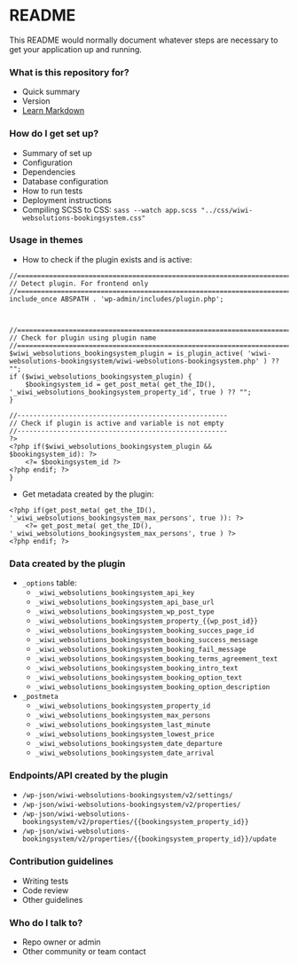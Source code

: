# README #
This README would normally document whatever steps are necessary to get your application up and running.


### What is this repository for? ###
* Quick summary
* Version
* [Learn Markdown](https://bitbucket.org/tutorials/markdowndemo)


### How do I get set up? ###
* Summary of set up
* Configuration
* Dependencies
* Database configuration
* How to run tests
* Deployment instructions
* Compiling SCSS to CSS:
`sass --watch app.scss "../css/wiwi-websolutions-bookingsystem.css"`


### Usage in themes ###
* How to check if the plugin exists and is active:
```
//======================================================================
// Detect plugin. For frontend only
//======================================================================
include_once ABSPATH . 'wp-admin/includes/plugin.php';



//======================================================================
// Check for plugin using plugin name
//======================================================================
$wiwi_websolutions_bookingsystem_plugin = is_plugin_active( 'wiwi-websolutions-bookingsystem/wiwi-websolutions-bookingsystem.php' ) ?? "";
if ($wiwi_websolutions_bookingsystem_plugin) {
    $bookingsystem_id = get_post_meta( get_the_ID(), '_wiwi_websolutions_bookingsystem_property_id', true ) ?? "";
}

//-----------------------------------------------------
// Check if plugin is active and variable is not empty
//-----------------------------------------------------
?>
<?php if($wiwi_websolutions_bookingsystem_plugin && $bookingsystem_id): ?>
    <?= $bookingsystem_id ?>
<?php endif; ?>
}
```
* Get metadata created by the plugin:
```
<?php if(get_post_meta( get_the_ID(), '_wiwi_websolutions_bookingsystem_max_persons', true )): ?>
    <?= get_post_meta( get_the_ID(), '_wiwi_websolutions_bookingsystem_max_persons', true ) ?>
<?php endif; ?>
```

### Data created by the plugin ###
* `_options` table:
    * `_wiwi_websolutions_bookingsystem_api_key`
    * `_wiwi_websolutions_bookingsystem_api_base_url`
    * `_wiwi_websolutions_bookingsystem_wp_post_type`
    * `_wiwi_websolutions_bookingsystem_property_{{wp_post_id}}`
    * `_wiwi_websolutions_bookingsystem_booking_succes_page_id`
    * `_wiwi_websolutions_bookingsystem_booking_success_message`
    * `_wiwi_websolutions_bookingsystem_booking_fail_message`
    * `_wiwi_websolutions_bookingsystem_booking_terms_agreement_text`
    * `_wiwi_websolutions_bookingsystem_booking_intro_text`
    * `_wiwi_websolutions_bookingsystem_booking_option_text`
    * `_wiwi_websolutions_bookingsystem_booking_option_description`
* `_postmeta`
    * `_wiwi_websolutions_bookingsystem_property_id`
    * `_wiwi_websolutions_bookingsystem_max_persons`
    * `_wiwi_websolutions_bookingsystem_last_minute`
    * `_wiwi_websolutions_bookingsystem_lowest_price`
    * `_wiwi_websolutions_bookingsystem_date_departure`
    * `_wiwi_websolutions_bookingsystem_date_arrival`


### Endpoints/API created by the plugin ###
* `/wp-json/wiwi-websolutions-bookingsystem/v2/settings/`
* `/wp-json/wiwi-websolutions-bookingsystem/v2/properties/`
* `/wp-json/wiwi-websolutions-bookingsystem/v2/properties/{{bookingsystem_property_id}}`
* `/wp-json/wiwi-websolutions-bookingsystem/v2/properties/{{bookingsystem_property_id}}/update`


### Contribution guidelines ###
* Writing tests
* Code review
* Other guidelines


### Who do I talk to? ###
* Repo owner or admin
* Other community or team contact